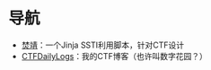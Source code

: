 # 导航

- [焚靖](https://github.com/Marven11/Fenjing)：一个Jinja SSTI利用脚本，针对CTF设计
- [CTFDailyLogs](https://marven11.github.io/CTFDailyLogs/)：我的CTF博客（也许叫数字花园？）
